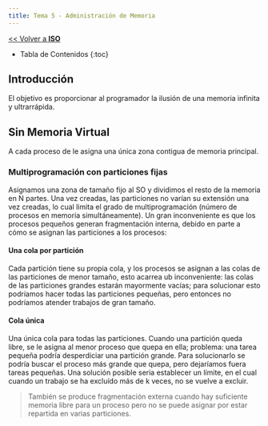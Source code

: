 ```yaml
---
title: Tema 5 - Administración de Memoria
---
```


[&lt;&lt; Volver a **ISO**](../iso.md)

* Tabla de Contenidos
{:toc}

## Introducción

El objetivo es proporcionar al programador la ilusión de una memoria infinita y ultrarrápida.

## Sin Memoria Virtual

A cada proceso de le asigna una única zona contigua de memoria principal.

### Multiprogramación con particiones fijas

Asignamos una zona de tamaño fijo al SO y dividimos el resto de la memoria en N partes. Una vez creadas, las particiones no varían su extensión una vez creadas, lo cual limita el grado de multiprogramación (número de procesos en memoria simultáneamente). Un gran inconveniente es que los procesos pequeños generan fragmentación interna, debido en parte a cómo se asignan las particiones a los procesos:

#### Una cola por partición

Cada partición tiene su propia cola, y los procesos se asignan a las colas de las particiones de menor tamaño, esto acarrea ub inconveniente: las colas de las particiones grandes estarán mayormente vacías; para solucionar esto podríamos hacer todas las particiones pequeñas, pero entonces no podríamos atender trabajos de gran tamaño.

#### Cola única

Una única cola para todas las particiones. Cuando una partición queda libre, se le asigna al menor proceso que quepa en ella; problema: una tarea pequeña podría desperdiciar una partición grande. Para solucionarlo se podría buscar el proceso más grande que quepa, pero dejaríamos fuera tareas pequeñas. Una solución posible seria establecer un límite, en el cual cuando un trabajo se ha excluído más de k veces, no se vuelve a excluir.

> También se produce fragmentación externa cuando hay suficiente memoria libre para un proceso pero no se puede asignar por estar repartida en varias particiones.
